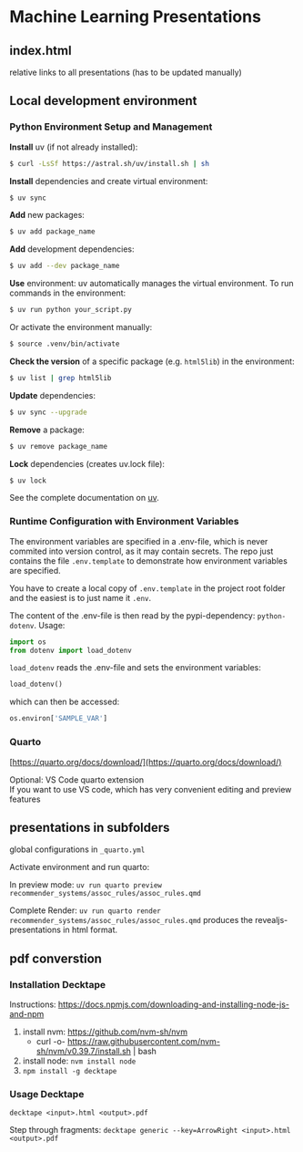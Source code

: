 # Machine Learning Presentations
## index.html
relative links to all presentations (has to be updated manually)

## Local development environment

### Python Environment Setup and Management
**Install** uv (if not already installed):
```sh
$ curl -LsSf https://astral.sh/uv/install.sh | sh
```

**Install** dependencies and create virtual environment:
```sh
$ uv sync
```

**Add** new packages:
```sh
$ uv add package_name
```

**Add** development dependencies:
```sh
$ uv add --dev package_name
```

**Use** environment:
uv automatically manages the virtual environment. To run commands in the environment:
```sh
$ uv run python your_script.py
```

Or activate the environment manually:
```sh
$ source .venv/bin/activate
```

**Check the version** of a specific package (e.g. `html5lib`) in the environment:
```sh
$ uv list | grep html5lib
```

**Update** dependencies:
```sh
$ uv sync --upgrade
```

**Remove** a package:
```sh
$ uv remove package_name
```

**Lock** dependencies (creates uv.lock file):
```sh
$ uv lock
```

See the complete documentation on [uv](https://docs.astral.sh/uv/).

### Runtime Configuration with Environment Variables
The environment variables are specified in a .env-file, which is never commited into version control, as it may contain secrets. The repo just contains the file `.env.template` to demonstrate how environment variables are specified.

You have to create a local copy of `.env.template` in the project root folder and the easiest is to just name it `.env`.

The content of the .env-file is then read by the pypi-dependency: `python-dotenv`. Usage:
```python
import os
from dotenv import load_dotenv
```

`load_dotenv` reads the .env-file and sets the environment variables:

```python
load_dotenv()
```
which can then be accessed:

```python
os.environ['SAMPLE_VAR']
```

### Quarto
[https://quarto.org/docs/download/](https://quarto.org/docs/download/)

Optional: VS Code quarto extension  
If you want to use VS code, which has very convenient editing and preview features 

## presentations in subfolders
global configurations in `_quarto.yml`

Activate environment and run quarto:

In preview mode: `uv run quarto preview recommender_systems/assoc_rules/assoc_rules.qmd`

Complete Render: ```uv run quarto render recommender_systems/assoc_rules/assoc_rules.qmd``` produces the revealjs-presentations in html format.


## pdf converstion
### Installation Decktape

Instructions: https://docs.npmjs.com/downloading-and-installing-node-js-and-npm

1. install nvm: https://github.com/nvm-sh/nvm
    * curl -o- https://raw.githubusercontent.com/nvm-sh/nvm/v0.39.7/install.sh | bash
2. install node: `nvm install node`
3. `npm install -g decktape`

### Usage Decktape
`decktape <input>.html <output>.pdf`

Step through fragments: `decktape generic --key=ArrowRight <input>.html <output>.pdf`
